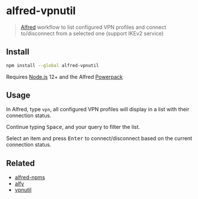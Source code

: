 # alfred-vpnutil

> [Alfred](https://www.alfredapp.com) workflow to list configured VPN profiles and connect to/disconnect from a selected one (support IKEv2 service)

## Install

```bash
npm install --global alfred-vpnutil
```

Requires [Node.js](https://nodejs.org/) 12+ and the Alfred [Powerpack](https://www.alfredapp.com/powerpack/)

## Usage

In Alfred, type `vpn`, all configured VPN profiles will display in a list with their connection status.

Continue typing <kbd>Space</kbd>, and your query to filter the list.

Select an item and press <kbd>Enter</kbd> to connect/disconnect based on the current connection status.

## Related

- [alfred-npms](https://github.com/sindresorhus/alfred-npms)
- [alfy](https://github.com/sindresorhus/alfy)
- [vpnutil](https://github.com/Timac/VPNStatus)
